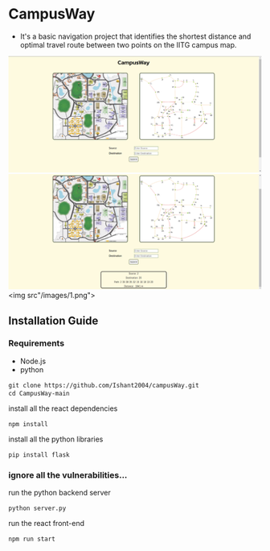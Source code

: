 # CampusWay
- It's a basic navigation project that identifies the shortest distance and optimal travel route between two points on the IITG campus map.
  
<img src="images/1.png" > <img src="images/2.png">
<img src"/images/1.png">
## Installation Guide
### Requirements
- Node.js
- python

```shell
git clone https://github.com/Ishant2004/campusWay.git
cd CampusWay-main
```
install all the react dependencies
```shell
npm install
```
install all the python libraries
```shell
pip install flask
```
### ignore all the vulnerabilities...
run the python backend server
```shell
python server.py
```
run the react front-end
```shell
npm run start
```
 
